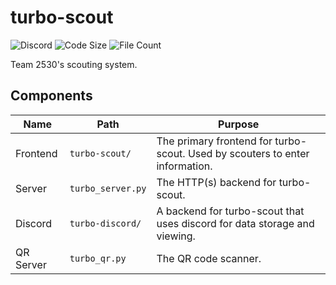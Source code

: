 # turbo-scout

![Discord](https://img.shields.io/discord/1224088778864463992?style=flat&label=Discord&labelColor=%23000000&color=%234B589C)
![Code Size](https://img.shields.io/github/languages/code-size/Team2530/turbo-scout?style=flat&labelColor=%23000000&color=%23D3D3D3)
![File Count](https://img.shields.io/github/directory-file-count/Team2530/turbo-scout?labelColor=%23000000&color=%23D3D3D3)

Team 2530's scouting system.

## Components

| Name      | Path              | Purpose                                                                                           |
| --------- | ----------------- | ------------------------------------------------------------------------------------------------- |
| Frontend  | `turbo-scout/`    | The primary frontend for turbo-scout. Used by scouters to enter information.                      |
| Server    | `turbo_server.py` | The HTTP\(s) backend for turbo-scout.                                                             |
| Discord   | `turbo-discord/`  | A backend for turbo-scout that uses discord for data storage and viewing.                         |
| QR Server | `turbo_qr.py`     | The QR code scanner.                                                                              |
